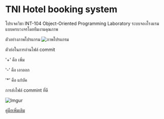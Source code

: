 # TNI Hotel booking system
โปรเจควิชา INT-104	Object-Oriented Programming Laboratory
ระบบจองโรงแรมแบบครบวงจรโดยทีมงานคุณภาพ

ตัวอย่างภาพโปรแกรม
![ภาพโปรแกรม](https://i.imgur.com/nlxmAOI.png)



ตัวย่อในการอ่านไฟล์ commit

'+' คือ เพิ่ม

'-' คือ เอาออก

'*' คือ แก้บัค

การส่งไฟล์ commint ที่ดี

![Imgur](https://i.imgur.com/4R7SyYv.png)

[คู่มือเพิ่มเติม](https://docs.google.com/document/d/1w1tp3k2J3PQOZZdyXZgLaQMrVKxS7L5ePZoYjKVyZBI/edit?usp=sharing)
